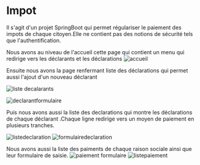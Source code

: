 

# Impot
Il s'agit d'un projet  SpringBoot qui permet régulariser le paiement des impots de chaque citoyen.Elle ne contient pas des notions de sécurité tels que l'authentification.


Nous avons au niveau de l'accueil cette page qui contient un menu qui redirige vers les déclarants et les déclarations
![accueil](https://github.com/noj911/Impot/assets/80030614/0ba821f8-81ac-4a44-8f1d-7856544c4cff)


Ensuite nous avons la page renfermant liste des déclarations  qui permet aussi l'ajout d'un nouveau déclarant

![liste decalarants](https://github.com/noj911/Impot/assets/80030614/9cf36351-0b61-4742-8ebc-c4e29150ee78)

![declarantformulaire](https://github.com/noj911/Impot/assets/80030614/3535daea-e532-4992-844a-01fc46add7c2)


Puis nous avons aussi la liste des declarations qui montre les déclarations de chaque déclarant .Chaque ligne redirige vers un moyen de paiement en plusieurs tranches.

![listedeclaration](https://github.com/noj911/Impot/assets/80030614/74386bc8-d8c8-45b7-a6e5-049ab0401949)
![formulairedeclaration](https://github.com/noj911/Impot/assets/80030614/9452d642-09c9-4ec7-973c-78fa6eb476c1)

Nous avons aussi la liste des paiments de chaque  raison sociale ainsi que leur formulaire de saisie.
![paiement formulaire](https://github.com/noj911/Impot/assets/80030614/874c2ef0-9855-4a36-8f29-bbcce052b2fe)
![listepaiement](https://github.com/noj911/Impot/assets/80030614/f4fc756d-3872-43b9-871b-81fbe3bcdec4)

